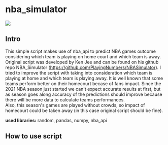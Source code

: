 # nba_simulator
![](https://upload.wikimedia.org/wikipedia/en/0/03/National_Basketball_Association_logo.svg)

## Intro
This simple script makes use of nba_api to predict NBA games outcome considering which team is playing on home court and which team is away.
Original script was developed by Ken Jee and can be found on his github repo NBA_Simulator (https://github.com/PlayingNumbers/NBASimulator). I tried to improve the script with taking into consideration which team is playing at home and which team is playing away. 
It is well known that some teams perform better on their homecourt becase of fans impact. Since the 2021 NBA season just started we can't expect accurate results at first, but as season goes along accuracy of the predictions should improve because there will be more data to calculate teams performances.   
Also, this season's games are played without crowds, so impact of homecourt could be taken away (in this case original script should be fine).

**used libraries:** random, pandas, numpy, nba_api

## How to use script
